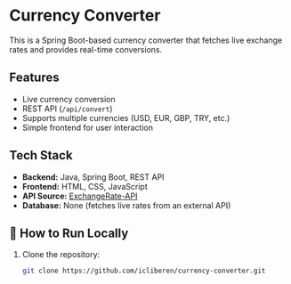 # Currency Converter 

This is a Spring Boot-based currency converter that fetches live exchange rates and provides real-time conversions.

## Features
- Live currency conversion
- REST API (`/api/convert`)
- Supports multiple currencies (USD, EUR, GBP, TRY, etc.)
- Simple frontend for user interaction

## Tech Stack
- **Backend:** Java, Spring Boot, REST API
- **Frontend:** HTML, CSS, JavaScript
- **API Source:** [ExchangeRate-API](https://www.exchangerate-api.com/)
- **Database:** None (fetches live rates from an external API)

## 📖 How to Run Locally
1. Clone the repository:
   ```sh
   git clone https://github.com/icliberen/currency-converter.git
